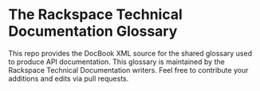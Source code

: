 The Rackspace Technical Documentation Glossary
==============================================

This repo provides the DocBook XML source for the shared glossary used
to produce API documentation. This glossary is maintained by the Rackspace
Technical Documentation writers. Feel free to contribute your additions 
and edits via pull requests.
